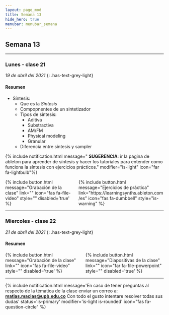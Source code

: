 ```yaml
---
layout: page_mod
title: Semana 13
hide_hero: true
menubar: menubar_semana
---
```


## Semana 13

---

### Lunes - clase 21

<!-- ignore-prettier-start -->

_19 de abril del 2021_
{: .has-text-grey-light}

<!-- ignore-prettier-end -->

#### Resumen

- Síntesis:
  - Que es la _Síntesis_
  - Compopnentes de un sintetizador
  - Tipos de síntesis:
    - Aditiva
    - Substractiva
    - AM/FM
    - Physical modeling
    - Granular
  - Diferencia entre síntesis y sampler

{% include notification.html
message=" **SUGERENCIA**: ir la pagina de ableton para aprender de síntesis y hacer los tutoriales para entender como funciona la síntesis con ejercicios prácticos."
modifier="is-light"
icon="far fa-lightbulb"%}

<div class='columns'>
    <div class='column'>
    {% include button.html
message="Grabación de la clase"
link=""
icon="fas fa-file-video"
style=""
disabled='true'
%}
    </div>
    <div class='column'>
    {% include button.html
message="Ejercicios de práctica"
link="https://learningsynths.ableton.com/es"
icon="fas fa-dumbbell"
style="is-warning"
%}
    </div>
</div>

---

### Miercoles - clase 22

<!-- ignore-prettier-start -->

_21 de abril del 2021_
{: .has-text-grey-light}

<!-- ignore-prettier-end -->

#### Resumen

<div class='columns'>
    <div class='column'>
    {% include button.html
message="Grabación de la clase"
link=""
icon="fas fa-file-video"
style=""
disabled='true'
%}
    </div>
    <div class='column'>
    {% include button.html
message="Diapositivas de la clase"
link=""
icon="far fa-file-powerpoint"
style=""
disabled='true'
%}
    </div>
</div>

---

{% include notification.html
message='En caso de tener preguntas al respecto de la tématica de la clase enviar un correo a: **matias.macias@upb.edu.co**
Con todo el gusto intentare resolver todas sus dudas'
status='is-primary'
modifier='is-light is-rounded'
icon="fas fa-question-circle"
%}
